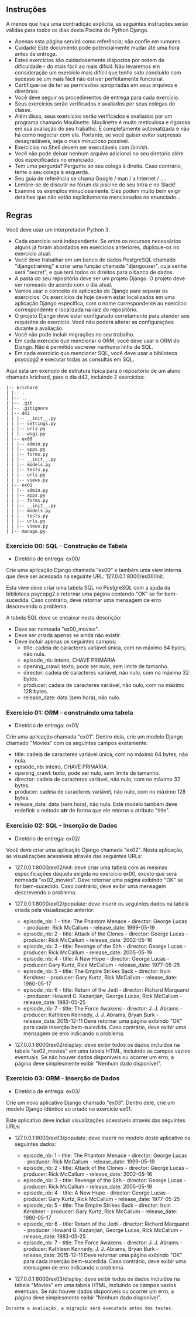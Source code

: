 
## Instruções

A menos que haja uma contradição explícita, as seguintes instruções serão válidas para todos os dias desta Piscina de Python Django.

- Apenas esta página servirá como referência; não confie em rumores.
- Cuidado! Este documento pode potencialmente mudar até uma hora antes da entrega.
- Estes exercícios são cuidadosamente dispostos por ordem de dificuldade - do mais fácil ao mais difícil. Não levaremos em consideração
  um exercício mais difícil que tenha sido concluído com sucesso se um mais fácil não estiver perfeitamente funcional.
- Certifique-se de ter as permissões apropriadas em seus arquivos e diretórios.
- Você deve seguir os procedimentos de entrega para cada exercício.
- Seus exercícios serão verificados e avaliados por seus colegas de classe.
- Além disso, seus exercícios serão verificados e avaliados por um programa chamado Moulinette. Moulinette é muito meticulosa e rigorosa em sua avaliação do seu
  trabalho. É completamente automatizada e não há como negociar com ela. Portanto, se você quiser evitar surpresas desagradáveis, seja o mais minucioso possível.
- Exercícios no Shell devem ser executáveis com /bin/sh.
- Você não pode deixar nenhum arquivo adicional no seu diretório além dos especificados no enunciado.
- Tem uma pergunta? Pergunte ao seu colega à direita. Caso contrário, tente o seu colega à esquerda.
- Seu guia de referência se chama Google / man / a Internet / ....
- Lembre-se de discutir no fórum da piscine do seu Intra e no Slack!
- Examine os exemplos minuciosamente. Eles podem muito bem exigir detalhes que não estão explicitamente mencionados no enunciado...


## Regras

Você deve usar um interpretador Python 3.

- Cada exercício será independente. Se entre os recursos necessários alguns já foram abordados em exercícios anteriores, duplique-os no exercício atual.
- Você deve trabalhar em um banco de dados PostgreSQL chamado "djangotraining" e criar uma função chamada "djangouser",
cuja senha será "secret", e que terá todos os direitos para o banco de dados.
- A pasta do seu repositório deve ser um projeto Django. O projeto deve ser nomeado de acordo com o dia atual.
- Vamos usar o conceito de aplicação do Django para separar os exercícios:
   Os exercícios de hoje devem estar localizados em uma aplicação Django específica, com o nome correspondente ao exercício
   correspondente e localizada na raiz do repositório.
- O projeto Django deve estar configurado corretamente para atender aos requisitos do exercício. Você não poderá alterar as configurações durante a avaliação.
- Você não pode incluir migrações no seu trabalho.
- Em cada exercício que mencionar o ORM, você deve usar o ORM do Django. Não é permitido escrever nenhuma linha de SQL.
- Em cada exercício que mencionar SQL, você deve usar a biblioteca psycopg2 e executar todas as consultas em SQL.

Aqui está um exemplo de estrutura típica para o repositório de um aluno chamado krichard, para o dia d42, incluindo 2 exercícios:

```
|-- krichard
| |-- .
| |-- ..
| |-- .git
| |-- .gitignore
| |-- d42
| | |-- __init__.py
| | |-- settings.py
| | |-- urls.py
| | |-- wsgi.py
| |-- ex00
| | |-- admin.py
| | |-- apps.py
| | |-- forms.py
| | |-- __init__.py
| | |-- models.py
| | |-- tests.py
| | |-- urls.py
| | |-- views.py
| |-- ex01
| | |-- admin.py
| | |-- apps.py
| | |-- forms.py
| | |-- __init__.py
| | |-- models.py
| | |-- tests.py
| | |-- urls.py
| | |-- views.py
| |-- manage.py
```

### Exercício 00: SQL - Construção de Tabela
- Diretório de entrega: ex00/

Crie uma aplicação Django chamada "ex00" e também uma view interna que deve ser acessada na seguinte URL: 127.0.0.1:8000/ex00/init.

Esta view deve criar uma tabela SQL no PostgreSQL com a ajuda da biblioteca psycopg2 e retornar uma página contendo "OK"
se for bem-sucedida. Caso contrário, deve retornar uma mensagem de erro descrevendo o problema.

A tabela SQL deve se encaixar nesta descrição:
- Deve ser nomeada "ex00_movies".
- Deve ser criada apenas se ainda não existir.
- Deve incluir apenas os seguintes campos:
   - title: cadeia de caracteres variável única, com no máximo 64 bytes, não nula.
   - episode_nb: inteiro, CHAVE PRIMÁRIA.
   - opening_crawl: texto, pode ser nulo, sem limite de tamanho.
   - director: cadeia de caracteres variável, não nulo, com no máximo 32 bytes.
   - producer: cadeia de caracteres variável, não nulo, com no máximo 128 bytes.
   - release_date: data (sem hora), não nulo.


### Exercício 01: ORM - construindo uma tabela
- Diretório de entrega: ex01/

Crie uma aplicação chamada "ex01". Dentro dela, crie um modelo Django chamado "Movies" com os seguintes campos exatamente:
- title: cadeia de caracteres variável única, com no máximo 64 bytes, não nula.
- episode_nb: inteiro, CHAVE PRIMÁRIA.
- opening_crawl: texto, pode ser nulo, sem limite de tamanho.
- director: cadeia de caracteres variável, não nulo, com no máximo 32 bytes.
- producer: cadeia de caracteres variável, não nulo, com no máximo 128 bytes.
- release_date: data (sem hora), não nula.
Este modelo também deve redefinir o método __str__ de forma que ele retorne o atributo "title".


### Exercício 02: SQL - Inserção de Dados
- Diretório de entrega: ex02/

Você deve criar uma aplicação Django chamada "ex02". Nesta aplicação, as visualizações acessíveis através das seguintes URLs:

- 127.0.0.1:8000/ex02/init: deve criar uma tabela com as mesmas especificações daquela exigida no exercício ex00, exceto que será nomeada "ex02_movies". Deve retornar uma página exibindo "OK" se for bem-sucedido. Caso contrário, deve exibir uma mensagem descrevendo o problema.

- 127.0.0.1:8000/ex02/populate: deve inserir os seguintes dados na tabela criada pela visualização anterior:
   - episode_nb: 1 - title: The Phantom Menace - director: George Lucas - producer: Rick McCallum - release_date: 1999-05-19
   - episode_nb: 2 - title: Attack of the Clones - director: George Lucas - producer: Rick McCallum - release_date: 2002-05-16
   - episode_nb: 3 - title: Revenge of the Sith - director: George Lucas - producer: Rick McCallum - release_date: 2005-05-19
   - episode_nb: 4 - title: A New Hope - director: George Lucas - producer: Gary Kurtz, Rick McCallum - release_date: 1977-05-25
   - episode_nb: 5 - title: The Empire Strikes Back - director: Irvin Kershner - producer: Gary Kurtz, Rick McCallum - release_date: 1980-05-17
   - episode_nb: 6 - title: Return of the Jedi - director: Richard Marquand - producer: Howard G. Kazanjian, George Lucas, Rick McCallum - release_date: 1983-05-25
   - episode_nb: 7 - title: The Force Awakens - director: J. J. Abrams - producer: Kathleen Kennedy, J. J. Abrams, Bryan Burk - release_date: 2015-12-11
   Deve retornar uma página exibindo "OK" para cada inserção bem-sucedida. Caso contrário, deve exibir uma mensagem de erro indicando o problema.

- 127.0.0.1:8000/ex02/display: deve exibir todos os dados incluídos na tabela "ex02_movies" em uma tabela HTML, incluindo os campos vazios eventuais. Se não houver dados disponíveis ou ocorrer um erro, a página deve simplesmente exibir "Nenhum dado disponível".



### Exercício 03: ORM - Inserção de Dados
- Diretório de entrega: ex03/

Crie um novo aplicativo Django chamado "ex03". Dentro dele, crie um modelo Django idêntico ao criado no exercício ex01.

Este aplicativo deve incluir visualizações acessíveis através das seguintes URLs:

- 127.0.0.1:8000/ex03/populate: deve inserir no modelo deste aplicativo os seguintes dados:
   - episode_nb: 1 - title: The Phantom Menace - director: George Lucas - producer: Rick McCallum - release_date: 1999-05-19
   - episode_nb: 2 - title: Attack of the Clones - director: George Lucas - producer: Rick McCallum - release_date: 2002-05-16
   - episode_nb: 3 - title: Revenge of the Sith - director: George Lucas - producer: Rick McCallum - release_date: 2005-05-19
   - episode_nb: 4 - title: A New Hope - director: George Lucas - producer: Gary Kurtz, Rick McCallum - release_date: 1977-05-25
   - episode_nb: 5 - title: The Empire Strikes Back - director: Irvin Kershner - producer: Gary Kurtz, Rick McCallum - release_date: 1980-05-17
   - episode_nb: 6 - title: Return of the Jedi - director: Richard Marquand - producer: Howard G. Kazanjian, George Lucas, Rick McCallum - release_date: 1983-05-25
   - episode_nb: 7 - title: The Force Awakens - director: J. J. Abrams - producer: Kathleen Kennedy, J. J. Abrams, Bryan Burk - release_date: 2015-12-11
   Deve retornar uma página exibindo "OK" para cada inserção bem-sucedida. Caso contrário, deve exibir uma mensagem de erro indicando o problema.

- 127.0.0.1:8000/ex03/display: deve exibir todos os dados incluídos na tabela "Movies" em uma tabela HTML, incluindo os campos vazios eventuais. Se não houver dados disponíveis ou ocorrer um erro, a página deve simplesmente exibir "Nenhum dado disponível".

`Durante a avaliação, a migração será executada antes dos testes.`